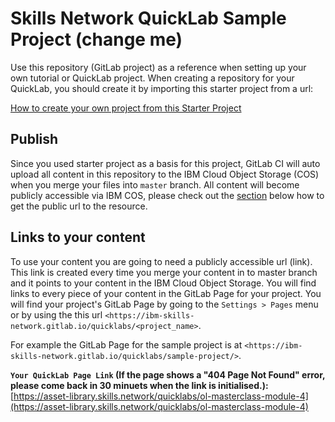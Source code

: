 # Skills Network QuickLab Sample Project (**change me**)

Use this repository (GitLab project) as a reference when setting up your own tutorial or QuickLab project. When creating a repository for your QuickLab, you should create it by importing this starter project from a url:

[How to create your own project from this Starter Project](https://gph.is/g/aRWVMAJ)


## Publish

Since you used starter project as a basis for this project, GitLab CI will auto upload all content in this repository to the IBM Cloud Object Storage (COS) when you merge your files into `master` branch. All content will become publicly accessible via IBM COS, please check out the [section](#section) below how to get the public url to the resource.

## Links to your content

To use your content you are going to need a publicly accessible url (link). This link is created every time you merge your content in to master branch and it points to your content in the IBM Cloud Object Storage. You will find links to every piece of your content in the GitLab Page for your project. You will find your project's GitLab Page by going to the `Settings > Pages` menu or by using the this url  `<https://ibm-skills-network.gitlab.io/quicklabs/<project_name>`.

For example the GitLab Page for the sample project is at `<https://ibm-skills-network.gitlab.io/quicklabs/sample-project/>`.

**`Your QuickLab Page Link` (If the page shows a "404 Page Not Found" error, please come back in 30 minuets when the link is initialised.):** [https://asset-library.skills.network/quicklabs/ol-masterclass-module-4](https://asset-library.skills.network/quicklabs/ol-masterclass-module-4)